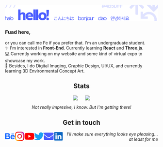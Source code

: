 <!--
**feilvan/feilvan** is a ✨ _special_ ✨ repository because its `README.md` (this file) appears on your GitHub profile.

Here are some ideas to get you started:

- 🔭 I’m currently working on ...
- 🌱 I’m currently learning ...
- 👯 I’m looking to collaborate on ...
- 🤔 I’m looking for help with ...
- 💬 Ask me about ...
- 📫 How to reach me: ...
- 😄 Pronouns: ...
- ⚡ Fun fact: ...
-->

![img](/img/hello.png)

### Fuad here,

or you can call me Fe if you prefer that. I'm an undergraduate student.</br>
✨ I'm interested in **Front-End**. Currently learning **React** and **Three.js**.</br>
💻 Currently working on my website and some kind of virtual expo to showcase my work.</br>
🎨 Besides, I do Digital Imaging, Graphic Design, UI/UX, and currently learning 3D Environmental Concept Art.

## <div align="center">Stats</div>

<p align="center">
<img align="center" style="margin: 0 10px" src="https://github-readme-stats.vercel.app/api?username=feilvan&count_private=true&show_icons=true&border_radius=15&hide_title=true&hide_border=true&icon_color=4B5DFF&text_color=666666" />
<img align="center" style="margin: 0 10px" src="https://github-readme-stats.vercel.app/api/top-langs/?username=feilvan&layout=compact&border_radius=15&hide_border=true&icon_color=4B5DFF&text_color=666666&langs_count=6&title_color=4B5DFF&card_width=250" />
</p>

<p align="center"><i>Not really impresive, I know. But I'm getting there!</i></p>

## <div align="center">Get in touch</div>

<p align="center">
<a href="https://www.behance.net/feilvan" target="_blank">
<img src="img/behance.png" align="left">
</a>
<a href="https://www.instagram.com/feilvan/" target="_blank">
<img src="img/instagram.png" align="left">
</a>
<a href="https://www.youtube.com/feilvan/" target="_blank">
<img src="img/youtube.png" align="left">
</a>
<a href="https://www.twitter.com/feilvan/" target="_blank">
<img src="img/twitter.png" align="left">
</a>
<a href="mailto:feilvanfeilvan@gmail.com" target="_blank">
<img src="img/email.png" align="left">
</a>
<a href="https://www.linkedin.com/in/fuad-elhasan-irfani/" target="_blank">
<img src="img/linkedin.png" align="left">
</a>
</p>

<p align="right"><i>I'll make sure everything looks eye pleasing... at least for me</i></p>
